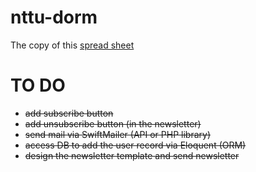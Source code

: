 # nttu-dorm
The copy of this [spread sheet](https://docs.google.com/spreadsheets/d/1oEhwj-l7YZiCnu6CCqbY-leJ7_oSFlz3_MIWr2kZPxg/pubhtml)

# TO DO
- ~~add subscribe button~~
- ~~add unsubscribe button (in the newsletter)~~
- ~~send mail via SwiftMailer (API or PHP library)~~
- ~~access DB to add the user record via Eloquent (ORM)~~
- ~~design the newsletter template and send newsletter~~

